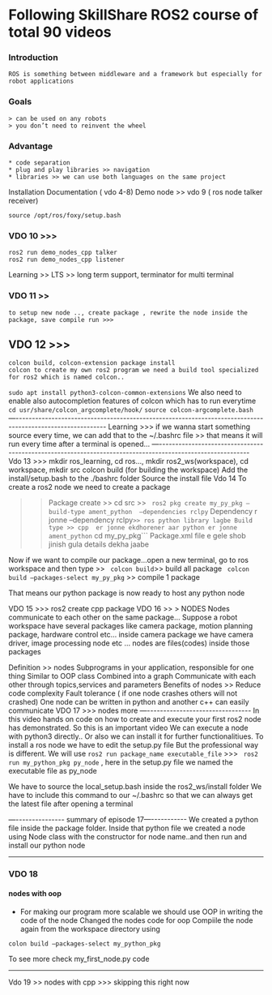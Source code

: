 # Following SkillShare ROS2 course of total 90 videos 

### Introduction 
	ROS is something between middleware and a framework but especially for robot applications
### Goals
	> can be used on any robots
	> you don’t need to reinvent the wheel
### Advantage 
	* code separation
	* plug and play libraries >> navigation 
	* libraries >> we can use both languages on the same project

Installation
	Documentation ( vdo 4-8)
	Demo node >> vdo 9 ( ros node talker receiver) 

```source /opt/ros/foxy/setup.bash```


### VDO 10 >>>
	ros2 run demo_nodes_cpp talker
	ros2 run demo_nodes_cpp listener
Learning 
	>> LTS >> long term support, terminator for multi terminal

### VDO 11 >> 
	to setup new node .., create package , rewrite the node inside the package, save compile run >>>

## VDO 12 >>> 
	colcon build, colcon-extension package install 
	colcon to create my own ros2 program we need a build tool specialized for ros2 which is named colcon..
```sudo apt install python3-colcon-common-extensions```
We also need to enable also autocompletion features of colcon which has to run everytime
```cd usr/share/colcon_argcomplete/hook/```
```source colcon-argcomplete.bash```
—----------------------------------------------------------------------------------------------------------
Learning >>> if we wanna start something source every time, we can add that to the ~/.bashrc file  >> that means it will run every time after a terminal is opened…
—----------------------------------------------------------------------------------------------------------
Vdo 13 >>> mkdir ros_learning, cd ros…, 
mkdir ros2_ws(workspace), cd workspace, mkdir src
 colcon build (for building the workspace)
Add the install/setup.bash to the ./bashrc folder
Source the install file
Vdo 14 
To create a ros2 node we need to create a package
>> Package create >>   cd src >> 
``` ros2 pkg create my_py_pkg –build-type ament_python  –dependencies rclpy```
Dependency  r jonne –dependency rclpy``` >> ros python library lagbe
 Build type >> cpp  er jonne ekdhorener aar python er jonne ament_python
``` cd my_py_pkg```
Package.xml file e gele shob jinish gula details dekha jaabe

Now if we want to compile our package…open a new terminal, go to ros workspace and then type >>
 ``` colcon build```>> build all package
``` colcon build –packages-select my_py_pkg``` >> compile 1 package

That means our python package is now ready to host any python node

VDO 15 >>> ros2 create cpp package
VDO 16 >> > NODES
Nodes communicate to each other on the same package…
Suppose a robot workspace have several packages like camera package, motion planning package, hardware control etc… inside camera package we have camera driver, image processing node etc … nodes are files(codes) inside those packages


Definition >> nodes 
Subprograms in your application, responsible for one thing
Similar to OOP class
Combined into a graph
Communicate with each other through topics,services and parameters
Benefits of nodes >> 
Reduce code complexity
Fault tolerance ( if one node crashes others will not crashed)
One node can be written in python and another c++ can easily communicate
VDO 17 >>> nodes more
—--------------------------------
In this video hands on code on how to create and execute your first ros2 node has demonstrated. So this is an important video
We can execute a node with python3 directly.. Or also we can install it for further functionalitiues.
To install a ros node we have to edit the setup.py file 
But the professional way is different. We will use ```ros2 run package_name executable_file``` >>> ``` ros2 run my_python_pkg py_node``` , here in the setup.py file we named the executable file as py_node


We have to source the local_setup.bash inside the ros2_ws/install folder
We have to include this command to our ~/.bashrc so that we can always get the latest file after opening a terminal

—--------------- summary of episode 17—-----------
We created a python file inside the package folder. Inside that python file we created a node using Node class with the constructor for node name..and then run and install our python node

---------------------------------------------------------------------------------------------------------------------

### VDO 18 
#### nodes with oop
* For making our program more scalable we should use OOP in writing the code of the node
Changed the nodes code for oop
Compiile the node again from the workspace directory using 

```colon build —packages-select my_python_pkg```

To see more check my_first_node.py code

----------------------------------------------------------------------------------------------------------------------------
Vdo 19 >> nodes with cpp >>> skipping this right now

